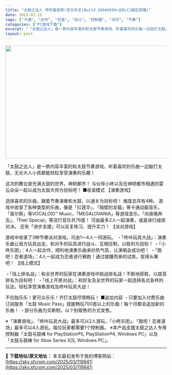 ```yaml
---
title: "太鼓之达人 咚咚雷音祭|官方中文|Build.18944939+全DLC|解压即撸|"
date: 2025-03-15
tags: ["卡通", "合作", "忍者", "战斗", "控制器", "派对", "节奏"]
categories: ["PC游戏下载"]
excerpt: "「太鼓之达人」是一款内容丰富的和太鼓节奏游戏，听着喜欢的乐曲一边敲打太鼓，无论大人小孩都能轻松享受演奏的乐趣！ 这次的舞台是充满太鼓的世界，神轿都市！ 与伙伴小咚以及在神轿都市相遇的雷云朵朵一起以成为太鼓大师为目标吧！ ■收录模式 【演奏游戏】 选择喜欢的乐曲，跟着节奏演奏和太鼓，以通关为目标吧！ &hellip;"
layout: post
---
```


<img class="aligncenter size-full wp-image-119824" src="https://sky.sfcrom.com/wp-content/uploads/2025/03/2025031507124814.webp" alt="" width="616" height="353" />

「太鼓之达人」是一款内容丰富的和太鼓节奏游戏，听着喜欢的乐曲一边敲打太鼓，无论大人小孩都能轻松享受演奏的乐趣！

这次的舞台是充满太鼓的世界，神轿都市！
与伙伴小咚以及在神轿都市相遇的雷云朵朵一起以成为太鼓大师为目标吧！
■收录模式
【演奏游戏】

选择喜欢的乐曲，跟着节奏演奏和太鼓，以通关为目标吧！
难度总共有4种。
游戏中收录了各种类型的乐曲，像是「红莲华」、「隔壁的龙猫」等卡通动画音乐，「查尔斯」等VOCALOID™ Music，「MEGALOVANIA」等游戏音乐，「向夜晚奔去」、「Feel Special」等流行音乐共76首！
可由最多2人一起演奏，或是进行成绩对决。
还有「进步支援」可以反复练习、提升实力！
【派对游戏】

游戏中收录了3种节奏派对游戏。可由1～4人一同游玩。
・「咚咔玩具大战」：演奏乐曲让我方玩具出击，和对手的玩具进行战斗、互相压制，以胜利为目标！
・「小咚乐团」：4人一起合作，顺利地演奏乐曲来炒热气氛，让演唱会成功吧！
・「跑吧！忍者道场」：4人一起成为忍者进行赛跑！通过接踵而来的试炼，拔得头筹吧！
【线上模式】

・「线上排名战」：和全世界的玩家在演奏游戏中挑战排名战！不断地获胜，以提高排名为目标吧！
・「线上开房对战」：和好友及全世界的玩家一起选择各式各样的玩法，轻松享受演奏游戏及咚咔玩具大战！

不仅独乐乐！更可众乐乐！齐打太鼓尽情畅玩！
■追加内容
・只要加入付费乐曲订阅服务「太鼓 Music Pass」就能畅玩700首以上的乐曲！每个月都会追加新的乐曲！
・部分乐曲为买断制，以个别贩售的方式发售。

※「演奏游戏」、「咚咔玩具大战」最多可以2人游玩，「小咚乐团」、「跑吧！忍者道场」最多可以4人游玩。每位玩家都需要1个控制器。
※本产品支援太鼓之达人专用控制器「太鼓与鼓棒 for PlayStation®5, PlayStation®4, Windows PC」以及「太鼓与鼓棒 for Xbox Series X|S, Windows PC」。

---
📖 **下载地址/原文地址：** 本文最初发布于我的博客网站：[https://sky.sfcrom.com/2025/03/119841](https://sky.sfcrom.com/2025/03/119841)
